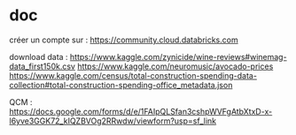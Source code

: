 # doc
créer un compte sur : 
https://community.cloud.databricks.com

download data :
https://www.kaggle.com/zynicide/wine-reviews#winemag-data_first150k.csv
https://www.kaggle.com/neuromusic/avocado-prices
https://www.kaggle.com/census/total-construction-spending-data-collection#total-construction-spending-office_metadata.json


QCM : 
https://docs.google.com/forms/d/e/1FAIpQLSfan3cshpWVFgAtbXtxD-x-l6yve3GGK72_kIQZBVOg2RRwdw/viewform?usp=sf_link

